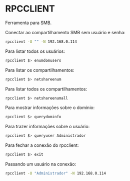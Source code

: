 # RPCCLIENT

Ferramenta para SMB.

Conectar ao compartilhamento SMB sem usuário e senha:

```bash
rpcclient -U "" -N 192.168.0.114
```

Para listar todos os usuários:

```bash
rpcclient $> enumdomusers
```

Para listar os compartilhamentos:

```bash
rpcclient $> netshareenum
```

Para listar todos os compartilhamentos:

```bash
rpcclient $> netshareenumall
```

Para mostrar informações sobre o domínio:

```bash
rpcclient $> querydominfo
```

Para trazer informações sobre o usuário:

```bash
rpcclient $> queryuser Administrador
```

Para fechar a conexão do rpcclient:

```bash
rpcclient $> exit
```

Passando um usuário na conexão:

```bash
rpcclient -U "Administrador" -N 192.168.0.114
```
